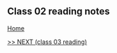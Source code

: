 ## Class 02 reading notes

[Home](https://wondwosentsige.github.io/code-201-reading-notes/Home)


























[>> NEXT (class 03 reading)](https://wondwosentsige.github.io/code-201-reading-notes/class-03)


